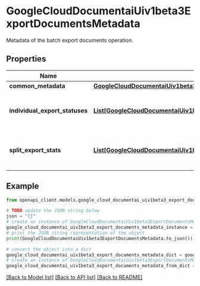 # GoogleCloudDocumentaiUiv1beta3ExportDocumentsMetadata

Metadata of the batch export documents operation.

## Properties

Name | Type | Description | Notes
------------ | ------------- | ------------- | -------------
**common_metadata** | [**GoogleCloudDocumentaiUiv1beta3CommonOperationMetadata**](GoogleCloudDocumentaiUiv1beta3CommonOperationMetadata.md) |  | [optional] 
**individual_export_statuses** | [**List[GoogleCloudDocumentaiUiv1beta3ExportDocumentsMetadataIndividualExportStatus]**](GoogleCloudDocumentaiUiv1beta3ExportDocumentsMetadataIndividualExportStatus.md) | The list of response details of each document. | [optional] 
**split_export_stats** | [**List[GoogleCloudDocumentaiUiv1beta3ExportDocumentsMetadataSplitExportStat]**](GoogleCloudDocumentaiUiv1beta3ExportDocumentsMetadataSplitExportStat.md) | The list of statistics for each dataset split type. | [optional] 

## Example

```python
from openapi_client.models.google_cloud_documentai_uiv1beta3_export_documents_metadata import GoogleCloudDocumentaiUiv1beta3ExportDocumentsMetadata

# TODO update the JSON string below
json = "{}"
# create an instance of GoogleCloudDocumentaiUiv1beta3ExportDocumentsMetadata from a JSON string
google_cloud_documentai_uiv1beta3_export_documents_metadata_instance = GoogleCloudDocumentaiUiv1beta3ExportDocumentsMetadata.from_json(json)
# print the JSON string representation of the object
print(GoogleCloudDocumentaiUiv1beta3ExportDocumentsMetadata.to_json())

# convert the object into a dict
google_cloud_documentai_uiv1beta3_export_documents_metadata_dict = google_cloud_documentai_uiv1beta3_export_documents_metadata_instance.to_dict()
# create an instance of GoogleCloudDocumentaiUiv1beta3ExportDocumentsMetadata from a dict
google_cloud_documentai_uiv1beta3_export_documents_metadata_from_dict = GoogleCloudDocumentaiUiv1beta3ExportDocumentsMetadata.from_dict(google_cloud_documentai_uiv1beta3_export_documents_metadata_dict)
```
[[Back to Model list]](../README.md#documentation-for-models) [[Back to API list]](../README.md#documentation-for-api-endpoints) [[Back to README]](../README.md)


